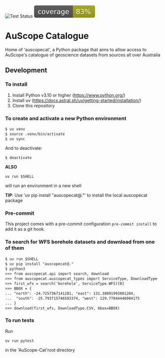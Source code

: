 ![Test Status](https://github.com/AuScope/AuScope-Cat/actions/workflows/python-build-test.yml/badge.svg)
[![Coverage Status](https://raw.githubusercontent.com/AuScope/AuScope-Cat/main/.github/badges/coverage.svg)](https://github.com/AuScope/AuScope-Cat/actions/workflows/python-build-test.yml)

# AuScope Catalogue
Home of 'auscopecat', a Python package that aims to allow access to AuScope's catalogue of geoscience datasets from sources all over Australia

## Development

### To install

1. Install Python v3.10 or higher (https://www.python.org/)
2. Install uv (https://docs.astral.sh/uv/getting-started/installation/)
3. Clone this repository

### To create and activate a new Python environment

```
$ uv venv
$ source .venv/bin/activate
$ uv sync
```

And to deactivate:
```
$ deactivate
```

**ALSO**

```
uv run $SHELL
```
will run an environment in a new shell

**TIP**: Use 'uv pip install "auscopecat@."' to install the local auscopecat package

### Pre-commit
This project comes with a pre-commit configuration `pre-commit install` to add it as a git hook.

### To search for WFS borehole datasets and download from one of them

```
$ uv run $SHELL
$ uv pip install "auscopecat@."
$ python3
>>> from auscopecat.api import search, download
>>> from auscopecat.auscopecat_types import ServiceType, DownloadType
>>> first_wfs = search('borehole', ServiceType.WFS)[0]
>>> BBOX = {
... "north": -24.7257367141281, "east": 131.38891993801204,
...  "south": -25.793715746583374, "west": 129.77844446004175
... }
>>> download(first_wfs, DownloadType.CSV, bbox=BBOX)
```

### To run tests

Run
```
uv run pytest
```
in the 'AuScope-Cat'root directory


